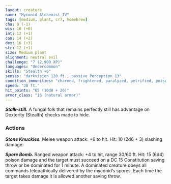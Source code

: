 ```yaml
---
layout: creature
name: "Myconid Alchemist IV"
tags: [medium, plant, cr7, homebrew]
cha: 8 (-1)
wis: 10 (+0)
int: 12 (+1)
con: 14 (+2)
dex: 16 (+3)
str: 12 (+1)
size: Medium plant
alignment: neutral evil
challenge: "7 (2,900 XP)"
languages: "Undercommon"
skills: "Stealth +6"
senses: "darkvision 120 ft., passive Perception 13"
condition_immunities: "charmed, frightened, paralyzed, petrified, poisoned"
speed: "30 ft."
hit_points: "65 (10d8 + 20)"
armor_class: "16 (natural armor)"
---
```


***Stalk-still.*** A fungal folk that remains perfectly still has advantage on
Dexterity (Stealth) checks made to hide.

### Actions

***Stone Knuckles.*** Melee weapon attack: +6 to hit. Hit: 10 (2d6 + 3)
slashing damage.

***Spore Bomb.*** Ranged weapon attack: +4 to hit, range 30/60 ft. Hit: 15
(6d4) poison damage and the target must succeed on a DC 15 Constitution
saving throw or be dominated for 1 minute. A dominated creature obeys
all commands telepathically delivered by the myconid’s spores. Each
time the target takes damage it is allowed another saving throw.
